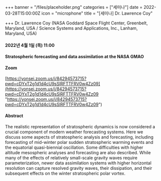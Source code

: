 +++
banner = "/files/placeholder.png"
categories = ["세미나"]
date = 2022-03-28T15:00:00Z
icon = "microphone"
title = "[세미나] Dr. Lawrence Coy"

+++
Dr. Lawrence Coy (NASA Goddard Space Flight Center, Greenbelt, Maryland, USA / Science Systems and Applications, Inc., Lanham, Maryland, USA)

#### 2022년 4월 1일 (목) 11:00

#### Stratospheric forecasting and data assimilation at the NASA GMAO

#### Zoom

[https://yonsei.zoom.us/j/84294573715?pwd=cDYxT2g1d1d4cU9sSlRFTTFRV0w4Zz09](https://yonsei.zoom.us/j/84294573715?pwd=cDYxT2g1d1d4cU9sSlRFTTFRV0w4Zz09 "https://yonsei.zoom.us/j/84294573715?pwd=cDYxT2g1d1d4cU9sSlRFTTFRV0w4Zz09")

#### Abstract

  The realistic representation of stratospheric dynamics is now considered a crucial component of modern weather forecasting systems. Here we discuss some aspects of stratospheric analysis and forecasting, including forecasting of mid-winter polar sudden stratospheric warming events and the equatorial quasi-biennial oscillation. Some difficulties with higher altitude mesospheric analyses and forecasting are also described. While many of the effects of relatively small-scale gravity waves require parameterization, newer data assimilation systems with higher horizontal resolution can capture resolved gravity waves, their dissipation, and their subsequent effects on the winter stratospheric polar vortex.